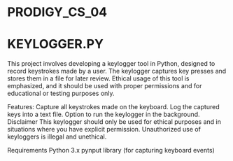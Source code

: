 # PRODIGY_CS_04
 # KEYLOGGER.PY
 
 This project involves developing a keylogger tool in Python, designed to record keystrokes made by a user. The keylogger captures key presses and stores them in a file for later review. Ethical usage of this tool is emphasized, and it should be used with proper permissions and for educational or testing purposes only.

Features:
Capture all keystrokes made on the keyboard.
Log the captured keys into a text file.
Option to run the keylogger in the background.
Disclaimer
This keylogger should only be used for ethical purposes and in situations where you have explicit permission. Unauthorized use of keyloggers is illegal and unethical.

Requirements
Python 3.x
pynput library (for capturing keyboard events)

